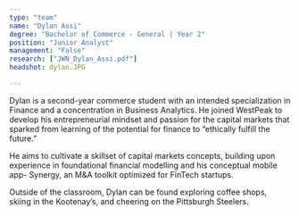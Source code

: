 ```yaml
---
type: "team"
name: "Dylan Assi"
degree: "Bachelor of Commerce - General | Year 2"
position: "Junior Analyst"
management: "False"
research: ["JWN_Dylan_Assi.pdf"]
headshot: dylan.JPG

---
```


Dylan is a second-year commerce student with an intended specialization in Finance and a concentration in Business Analytics. He joined WestPeak to develop his entrepreneurial mindset and passion for the capital markets that sparked from learning of the potential for finance to “ethically fulfill the 
future.” 

He aims to cultivate a skillset of capital markets concepts, building upon experience in foundational financial modelling and his conceptual mobile app- Synergy, an M&A toolkit optimized for FinTech startups. 

Outside of the classroom, Dylan can be found exploring coffee shops, skiing in the Kootenay’s, and cheering on the Pittsburgh Steelers.
